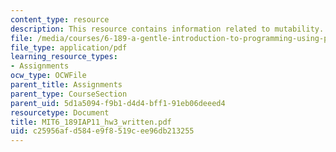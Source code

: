 ```yaml
---
content_type: resource
description: This resource contains information related to mutability.
file: /media/courses/6-189-a-gentle-introduction-to-programming-using-python-january-iap-2011/c25956afd584e9f8519cee96db213255_MIT6_189IAP11_hw3_written.pdf
file_type: application/pdf
learning_resource_types:
- Assignments
ocw_type: OCWFile
parent_title: Assignments
parent_type: CourseSection
parent_uid: 5d1a5094-f9b1-d4d4-bff1-91eb06deeed4
resourcetype: Document
title: MIT6_189IAP11_hw3_written.pdf
uid: c25956af-d584-e9f8-519c-ee96db213255
---
```

